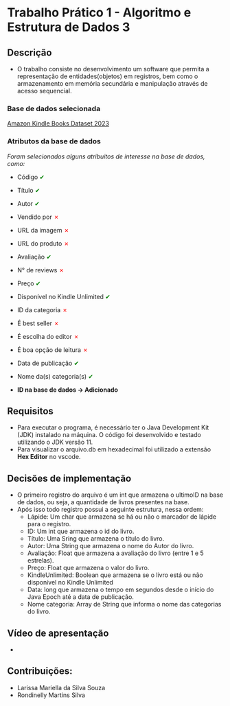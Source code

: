 # Trabalho Prático 1 - Algoritmo e Estrutura de Dados 3

## Descrição
- O trabalho consiste no desenvolvimento um software que permita a representação de entidades(objetos) em registros, bem como o armazenamento em memória secundária e manipulação através de acesso sequencial.

### Base de dados selecionada
[Amazon Kindle Books Dataset 2023](https://www.kaggle.com/datasets/asaniczka/amazon-kindle-books-dataset-2023-130k-books)
  
### Atributos da base de dados
_Foram selecionados alguns atribuitos de interesse na base de dados, como:_
- Código <span style="color:green">&#x2714;</span>
- Título <span style="color:green">&#x2714;</span>
- Autor <span style="color:green">&#x2714;</span>
- Vendido por <span style="color:red">&#x2717;</span>
- URL da imagem <span style="color:red">&#x2717;</span>
- URL do produto <span style="color:red">&#x2717;</span>
- Avaliação <span style="color:green">&#x2714;</span>
- N° de reviews <span style="color:red">&#x2717;</span>
- Preço <span style="color:green">&#x2714;</span>
- Disponível no Kindle Unlimited <span style="color:green">&#x2714;</span>
- ID da categoria <span style="color:red">&#x2717;</span>
- É best seller <span style="color:red">&#x2717;</span>
- É escolha do editor <span style="color:red">&#x2717;</span>
- É boa opção de leitura <span style="color:red">&#x2717;</span>
- Data de publicação <span style="color:green">&#x2714;</span>
- Nome da(s) categoria(s) <span style="color:green">&#x2714;</span>

- **ID na base de dados &#8594; Adicionado**

## Requisitos
- Para executar o programa, é necessário ter o Java Development Kit (JDK) instalado na máquina. O código foi desenvolvido e testado utilizando o JDK versão 11.
- Para visualizar o arquivo.db em hexadecimal foi utilizado a extensão **Hex Editor** no vscode.

## Decisões de implementação
- O primeiro registro do arquivo é um int que armazena o ultimoID na base de dados, ou seja, a quantidade de livros presentes na base.
- Após isso todo registro possui a seguinte estrutura, nessa ordem:
    - Lápide: Um char que armazena se há ou não o marcador de lápide para o registro.
    - ID: Um int que armazena o id do livro.
    - Título: Uma Sring que armazena o título do livro.
    - Autor: Uma String que armazena o nome do Autor do livro.
    - Avaliação: Float que armazena a avaliação do livro (entre 1 e 5 estrelas).
    - Preço: Float que armazena o valor do livro.
    - KindleUnlimited: Boolean que armazena se o livro está ou não disponível no Kindle Unlimited
    - Data: long que armazena o tempo em segundos desde o início do Java Epoch até a data de publicação.
    - Nome categoria: Array de String que informa o nome das categorias do livro.

## Vídeo de apresentação
- 

## Contribuições:

- Larissa Mariella da Silva Souza
- Rondinelly Martins Silva

